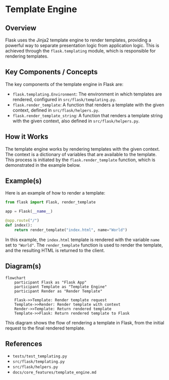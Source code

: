 # Template Engine
## Overview
Flask uses the Jinja2 template engine to render templates, providing a powerful way to separate presentation logic from application logic. This is achieved through the `flask.templating` module, which is responsible for rendering templates.

## Key Components / Concepts
The key components of the template engine in Flask are:
* `flask.templating.Environment`: The environment in which templates are rendered, configured in `src/flask/templating.py`.
* `flask.render_template`: A function that renders a template with the given context, defined in `src/flask/helpers.py`.
* `flask.render_template_string`: A function that renders a template string with the given context, also defined in `src/flask/helpers.py`.

## How it Works
The template engine works by rendering templates with the given context. The context is a dictionary of variables that are available to the template. This process is initiated by the `flask.render_template` function, which is demonstrated in the example below.

## Example(s)
Here is an example of how to render a template:
```python
from flask import Flask, render_template

app = Flask(__name__)

@app.route("/")
def index():
    return render_template("index.html", name="World")
```
In this example, the `index.html` template is rendered with the variable `name` set to `"World"`. The `render_template` function is used to render the template, and the resulting HTML is returned to the client.

## Diagram(s)
```mermaid
flowchart
    participant Flask as "Flask App"
    participant Template as "Template Engine"
    participant Render as "Render Template"

    Flask->>Template: Render template request
    Template->>Render: Render template with context
    Render->>Template: Return rendered template
    Template->>Flask: Return rendered template to Flask
```
This diagram shows the flow of rendering a template in Flask, from the initial request to the final rendered template.

## References
* `tests/test_templating.py`
* `src/flask/templating.py`
* `src/flask/helpers.py`
* `docs/core_features/template_engine.md`
